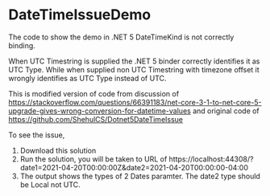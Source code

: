 # DateTimeIssueDemo

The code to show the demo in .NET 5 DateTimeKind is not correctly binding.

When UTC Timestring is supplied the .NET 5 binder correctly identifies it as UTC Type.
While when supplied non UTC Timestring with timezone offset it wrongly identifies as UTC Type instead of UTC.

This is modified version of code from discussion of
https://stackoverflow.com/questions/66391183/net-core-3-1-to-net-core-5-upgrade-gives-wrong-conversion-for-datetime-values
and original code of 
https://github.com/ShehulCS/Dotnet5DateTimeIssue

To see the issue,

1) Download this solution
2) Run the solution, you will be taken to URL of https://localhost:44308/?date1=2021-04-20T00:00:00Z&date2=2021-04-20T00:00:00-04:00
3) The output shows the types of 2 Dates paramter. The date2 type should be Local not UTC.


